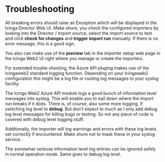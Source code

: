 Troubleshooting
===============

All breaking errors should raise an Exception which will be displayed
in the Icinga Director Web UI. Make shure, you check the configured
importers by looking into the Director / import source, select the
import source to test and click **check for changes** and **trigger
import run** manually. If there is no error message, this is a good
sign.

You also can make use of the **preview** tab in the importer setup web
page in the Icinga Web2 UI right where you manage or create the
importers.

For extended trouble shooting, the Azure API pluging makes use of the
Icingaweb2 standard logging function. Depending on your Icingaweb2
configuration this might be a log file or routing log messages to your
syslog facility.

The Icinga Web2 Azure API module logs a good bunch of information
level messages into syslog. This will enable you to nail down where the
import run breaks if it does. There is, of course, also some more
logging, if switching log level to **debug**. But don't expect to much
as I only add debug log level messages for killing bugs or testing. So
not any piece of code is covered with debug level logging stuff. 

Additionally, the importer will log warnings and errors with these
log levels set correctly if encountered. Make shure not to mask these
in your syslog service.

The somewhat verbose information level log entries can be ignored
safely in normal operation mode. Same goes to debug log level.
